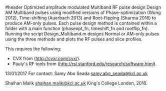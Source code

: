 #header
Optimized amplitude modulated Multiband RF pulse design
Design AM Multiband pulses using modified versions of Phase-optimization (Wong 2012), Time-shifting (Auerbach 2013) and Root-flipping (Sharma 2016) to produce AM-only pulses.
Each pulse design method is contained within a folder with a main function (phaseopt_fn, timeshift_fn and rootflip_fn).
Running the script Design_Multiband.m designs Normal or AM-only pulses using the three methods and plots the RF pulses and slice profiles.

This requires the following:
*  CVX from (http://cvxr.com/cvx/).
*  Pauly's RF tools from (http://rsl.stanford.edu/research/software.html).

13/01/2017
For contact:
Samy Abo Seada
samy.abo_seada@kcl.ac.uk

Shaihan Malik
shaihan.malik@kcl.ac.uk
King's College London, 2016.
